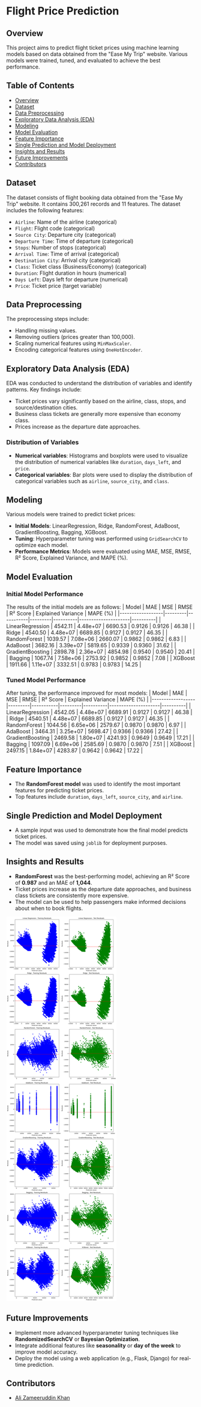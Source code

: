 # Flight Price Prediction

## Overview
This project aims to predict flight ticket prices using machine learning models based on data obtained from the "Ease My Trip" website. Various models were trained, tuned, and evaluated to achieve the best performance.

## Table of Contents
- [Overview](#overview)
- [Dataset](#dataset)
- [Data Preprocessing](#data-preprocessing)
- [Exploratory Data Analysis (EDA)](#exploratory-data-analysis-eda)
- [Modeling](#modeling)
- [Model Evaluation](#model-evaluation)
- [Feature Importance](#feature-importance)
- [Single Prediction and Model Deployment](#single-prediction-and-model-deployment)
- [Insights and Results](#insights-and-results)
- [Future Improvements](#future-improvements)
- [Contributors](#contributors)

## Dataset
The dataset consists of flight booking data obtained from the "Ease My Trip" website. It contains 300,261 records and 11 features. The dataset includes the following features:
- `Airline`: Name of the airline (categorical)
- `Flight`: Flight code (categorical)
- `Source City`: Departure city (categorical)
- `Departure Time`: Time of departure (categorical)
- `Stops`: Number of stops (categorical)
- `Arrival Time`: Time of arrival (categorical)
- `Destination City`: Arrival city (categorical)
- `Class`: Ticket class (Business/Economy) (categorical)
- `Duration`: Flight duration in hours (numerical)
- `Days Left`: Days left for departure (numerical)
- `Price`: Ticket price (target variable)

## Data Preprocessing
The preprocessing steps include:
- Handling missing values.
- Removing outliers (prices greater than 100,000).
- Scaling numerical features using `MinMaxScaler`.
- Encoding categorical features using `OneHotEncoder`.

## Exploratory Data Analysis (EDA)
EDA was conducted to understand the distribution of variables and identify patterns. Key findings include:
- Ticket prices vary significantly based on the airline, class, stops, and source/destination cities.
- Business class tickets are generally more expensive than economy class.
- Prices increase as the departure date approaches.

### Distribution of Variables
- **Numerical variables**: Histograms and boxplots were used to visualize the distribution of numerical variables like `duration`, `days_left`, and `price`.
- **Categorical variables**: Bar plots were used to display the distribution of categorical variables such as `airline`, `source_city`, and `class`.

## Modeling
Various models were trained to predict ticket prices:
- **Initial Models**: LinearRegression, Ridge, RandomForest, AdaBoost, GradientBoosting, Bagging, XGBoost.
- **Tuning**: Hyperparameter tuning was performed using `GridSearchCV` to optimize each model.
- **Performance Metrics**: Models were evaluated using MAE, MSE, RMSE, R² Score, Explained Variance, and MAPE (%).

## Model Evaluation
### Initial Model Performance
The results of the initial models are as follows:
| Model            | MAE     | MSE       | RMSE    | R² Score | Explained Variance | MAPE (%) |
|------------------|---------|-----------|---------|----------|---------------------|----------|
| LinearRegression | 4542.11 | 4.48e+07  | 6690.53 | 0.9126   | 0.9126              | 46.38    |
| Ridge            | 4540.50 | 4.48e+07  | 6689.85 | 0.9127   | 0.9127              | 46.35    |
| RandomForest     | 1039.57 | 7.08e+06  | 2660.07 | 0.9862   | 0.9862              | 6.83     |
| AdaBoost         | 3682.16 | 3.39e+07  | 5819.65 | 0.9339   | 0.9360              | 31.62    |
| GradientBoosting | 2898.78 | 2.36e+07  | 4854.98 | 0.9540   | 0.9540              | 20.41    |
| Bagging          | 1067.74 | 7.58e+06  | 2753.92 | 0.9852   | 0.9852              | 7.08     |
| XGBoost          | 1911.66 | 1.11e+07  | 3332.51 | 0.9783   | 0.9783              | 14.25    |

### Tuned Model Performance
After tuning, the performance improved for most models:
| Model            | MAE     | MSE       | RMSE    | R² Score | Explained Variance | MAPE (%) |
|------------------|---------|-----------|---------|----------|---------------------|----------|
| LinearRegression | 4542.05 | 4.48e+07  | 6689.91 | 0.9127   | 0.9127              | 46.38    |
| Ridge            | 4540.51 | 4.48e+07  | 6689.85 | 0.9127   | 0.9127              | 46.35    |
| RandomForest     | 1044.56 | 6.65e+06  | 2579.67 | 0.9870   | 0.9870              | 6.97     |
| AdaBoost         | 3464.31 | 3.25e+07  | 5698.47 | 0.9366   | 0.9366              | 27.42    |
| GradientBoosting | 2469.58 | 1.80e+07  | 4241.93 | 0.9649   | 0.9649              | 17.21    |
| Bagging          | 1097.09 | 6.69e+06  | 2585.69 | 0.9870   | 0.9870              | 7.51     |
| XGBoost          | 2497.15 | 1.84e+07  | 4283.87 | 0.9642   | 0.9642              | 17.22    |

## Feature Importance
- The **RandomForest model** was used to identify the most important features for predicting ticket prices.
- Top features include `duration`, `days_left`, `source_city`, and `airline`.

## Single Prediction and Model Deployment
- A sample input was used to demonstrate how the final model predicts ticket prices.
- The model was saved using `joblib` for deployment purposes.

## Insights and Results
- **RandomForest** was the best-performing model, achieving an R² Score of **0.987** and an MAE of **1,044**.
- Ticket prices increase as the departure date approaches, and business class tickets are consistently more expensive.
- The model can be used to help passengers make informed decisions about when to book flights.

![Residual Plots for Tuned Models](Residual_Plots.png)

## Future Improvements
- Implement more advanced hyperparameter tuning techniques like **RandomizedSearchCV** or **Bayesian Optimization**.
- Integrate additional features like **seasonality** or **day of the week** to improve model accuracy.
- Deploy the model using a web application (e.g., Flask, Django) for real-time prediction.

## Contributors
- [Ali Zameeruddin Khan](https://github.com/zam334x)
